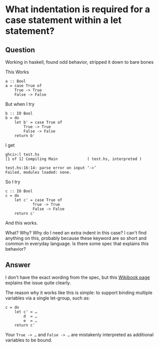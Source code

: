
# What indentation is required for a case statement within a let statement?

## Question
        
Working in haskell, found odd behavior, stripped it down to bare bones

This Works

    a :: Bool
    a = case True of
        True -> True
        False -> False
    

But when I try

    b :: IO Bool
    b = do
        let b' = case True of
            True -> True
            False -> False
        return b'
    

I get

    ghci>:l test.hs
    [1 of 1] Compiling Main             ( test.hs, interpreted )
    
    test.hs:16:14: parse error on input ‘->’
    Failed, modules loaded: none.
    

So I try

    c :: IO Bool
    c = do
        let c' = case True of
                True -> True
                False -> False
        return c'
    

And this works.

What? Why? Why do I need an extra indent in this case? I can't find anything on this, probably because these keyword are so short and common in everyday language. Is there some spec that explains this behavior?

## Answer
        
I don't have the exact wording from the spec, but this [Wikibook page](https://en.wikibooks.org/wiki/Haskell/Indentation) explains the issue quite clearly.

The reason why it works like this is simple: to support binding multiple variables via a single let-group, such as:

    c = do
        let c' = …
            d  = …
            e  = …
        return c'
    

Your `True -> …` and `False -> …` are mistakenly interpreted as additional variables to be bound.
